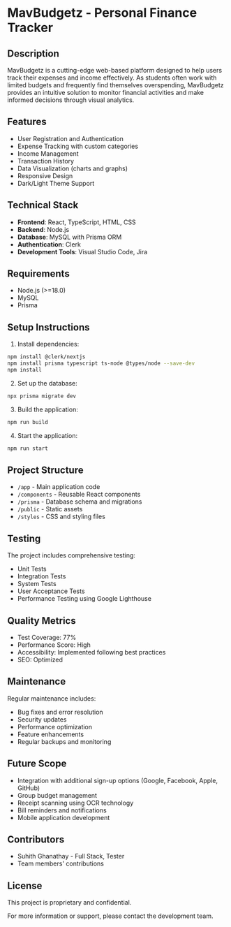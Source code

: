 # MavBudgetz - Personal Finance Tracker

## Description

MavBudgetz is a cutting-edge web-based platform designed to help users track their expenses and income effectively. As students often work with limited budgets and frequently find themselves overspending, MavBudgetz provides an intuitive solution to monitor financial activities and make informed decisions through visual analytics.

## Features

- User Registration and Authentication
- Expense Tracking with custom categories
- Income Management
- Transaction History
- Data Visualization (charts and graphs)
- Responsive Design
- Dark/Light Theme Support

## Technical Stack

- **Frontend**: React, TypeScript, HTML, CSS
- **Backend**: Node.js
- **Database**: MySQL with Prisma ORM
- **Authentication**: Clerk
- **Development Tools**: Visual Studio Code, Jira

## Requirements

- Node.js (>=18.0)
- MySQL
- Prisma

## Setup Instructions

1. Install dependencies:

```bash
npm install @clerk/nextjs
npm install prisma typescript ts-node @types/node --save-dev
npm install
```

2. Set up the database:

```bash
npx prisma migrate dev
```

3. Build the application:

```bash
npm run build
```

4. Start the application:

```bash
npm run start
```

## Project Structure

- `/app` - Main application code
- `/components` - Reusable React components
- `/prisma` - Database schema and migrations
- `/public` - Static assets
- `/styles` - CSS and styling files

## Testing

The project includes comprehensive testing:

- Unit Tests
- Integration Tests
- System Tests
- User Acceptance Tests
- Performance Testing using Google Lighthouse

## Quality Metrics

- Test Coverage: 77%
- Performance Score: High
- Accessibility: Implemented following best practices
- SEO: Optimized

## Maintenance

Regular maintenance includes:

- Bug fixes and error resolution
- Security updates
- Performance optimization
- Feature enhancements
- Regular backups and monitoring

## Future Scope

- Integration with additional sign-up options (Google, Facebook, Apple, GitHub)
- Group budget management
- Receipt scanning using OCR technology
- Bill reminders and notifications
- Mobile application development

## Contributors

- Suhith Ghanathay - Full Stack, Tester
- Team members' contributions

## License

This project is proprietary and confidential.

For more information or support, please contact the development team.

